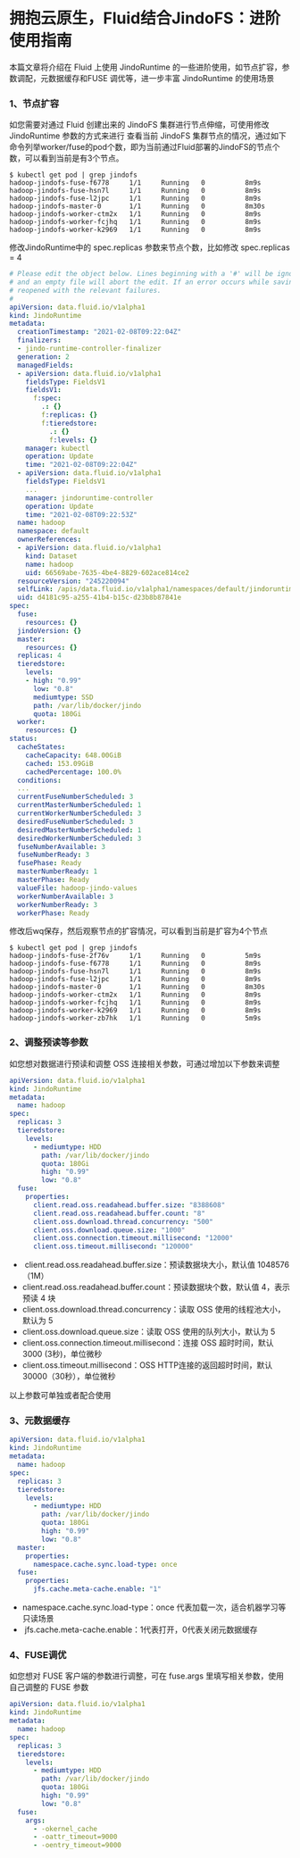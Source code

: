 # 拥抱云原生，Fluid结合JindoFS：进阶使用指南

本篇文章将介绍在 Fluid 上使用 JindoRuntime 的一些进阶使用，如节点扩容，参数调配，元数据缓存和FUSE 调优等，进一步丰富 JindoRuntime 的使用场景
### 1、节点扩容
如您需要对通过 Fluid 创建出来的 JindoFS 集群进行节点伸缩，可使用修改 JindoRuntime 参数的方式来进行
查看当前 JindoFS 集群节点的情况，通过如下命令列举worker/fuse的pod个数，即为当前通过Fluid部署的JindoFS的节点个数，可以看到当前是有3个节点。
```shell
$ kubectl get pod | grep jindofs
hadoop-jindofs-fuse-f6778     1/1     Running   0          8m9s
hadoop-jindofs-fuse-hsn7l     1/1     Running   0          8m9s
hadoop-jindofs-fuse-l2jpc     1/1     Running   0          8m9s
hadoop-jindofs-master-0       1/1     Running   0          8m30s
hadoop-jindofs-worker-ctm2x   1/1     Running   0          8m9s
hadoop-jindofs-worker-fcjhq   1/1     Running   0          8m9s
hadoop-jindofs-worker-k2969   1/1     Running   0          8m9s
```
修改JindoRuntime中的 spec.replicas 参数来节点个数，比如修改 spec.replicas = 4
```yaml
# Please edit the object below. Lines beginning with a '#' will be ignored,
# and an empty file will abort the edit. If an error occurs while saving this file will be
# reopened with the relevant failures.
#
apiVersion: data.fluid.io/v1alpha1
kind: JindoRuntime
metadata:
  creationTimestamp: "2021-02-08T09:22:04Z"
  finalizers:
  - jindo-runtime-controller-finalizer
  generation: 2
  managedFields:
  - apiVersion: data.fluid.io/v1alpha1
    fieldsType: FieldsV1
    fieldsV1:
      f:spec:
        .: {}
        f:replicas: {}
        f:tieredstore:
          .: {}
          f:levels: {}
    manager: kubectl
    operation: Update
    time: "2021-02-08T09:22:04Z"
  - apiVersion: data.fluid.io/v1alpha1
    fieldsType: FieldsV1
    ...
    manager: jindoruntime-controller
    operation: Update
    time: "2021-02-08T09:22:53Z"
  name: hadoop
  namespace: default
  ownerReferences:
  - apiVersion: data.fluid.io/v1alpha1
    kind: Dataset
    name: hadoop
    uid: 66569abe-7635-4be4-8829-602ace814ce2
  resourceVersion: "245220094"
  selfLink: /apis/data.fluid.io/v1alpha1/namespaces/default/jindoruntimes/hadoop
  uid: d4181c95-a255-41b4-b15c-d23b8b87841e    
spec:
  fuse:
    resources: {}
  jindoVersion: {}
  master:
    resources: {}
  replicas: 4
  tieredstore:
    levels:
    - high: "0.99"
      low: "0.8"
      mediumtype: SSD
      path: /var/lib/docker/jindo
      quota: 180Gi
  worker:
    resources: {}
status:
  cacheStates:
    cacheCapacity: 648.00GiB
    cached: 153.09GiB
    cachedPercentage: 100.0%
  conditions:
  ...
  currentFuseNumberScheduled: 3
  currentMasterNumberScheduled: 1
  currentWorkerNumberScheduled: 3
  desiredFuseNumberScheduled: 3
  desiredMasterNumberScheduled: 1
  desiredWorkerNumberScheduled: 3
  fuseNumberAvailable: 3
  fuseNumberReady: 3
  fusePhase: Ready
  masterNumberReady: 1
  masterPhase: Ready
  valueFile: hadoop-jindo-values
  workerNumberAvailable: 3
  workerNumberReady: 3
  workerPhase: Ready
```
修改后wq保存，然后观察节点的扩容情况，可以看到当前是扩容为4个节点
```shell
$ kubectl get pod | grep jindofs
hadoop-jindofs-fuse-2f76v     1/1     Running   0          5m9s
hadoop-jindofs-fuse-f6778     1/1     Running   0          8m9s
hadoop-jindofs-fuse-hsn7l     1/1     Running   0          8m9s
hadoop-jindofs-fuse-l2jpc     1/1     Running   0          8m9s
hadoop-jindofs-master-0       1/1     Running   0          8m30s
hadoop-jindofs-worker-ctm2x   1/1     Running   0          8m9s
hadoop-jindofs-worker-fcjhq   1/1     Running   0          8m9s
hadoop-jindofs-worker-k2969   1/1     Running   0          8m9s
hadoop-jindofs-worker-zb7hk   1/1     Running   0          5m9s
```


### 2、调整预读等参数
如您想对数据进行预读和调整 OSS 连接相关参数，可通过增加以下参数来调整
```yaml
apiVersion: data.fluid.io/v1alpha1
kind: JindoRuntime
metadata:
  name: hadoop
spec:
  replicas: 3
  tieredstore:
    levels:
      - mediumtype: HDD
        path: /var/lib/docker/jindo
        quota: 180Gi
        high: "0.99"
        low: "0.8"
  fuse:
    properties:
      client.read.oss.readahead.buffer.size: "8388608"
      client.read.oss.readahead.buffer.count: "8"
      client.oss.download.thread.concurrency: "500"
      client.oss.download.queue.size: "1000"
      client.oss.connection.timeout.millisecond: "12000"
      client.oss.timeout.millisecond: "120000"
```

-  client.read.oss.readahead.buffer.size：预读数据块大小，默认值 1048576（1M）
- client.read.oss.readahead.buffer.count：预读数据块个数，默认值 4，表示预读 4 块
-  client.oss.download.thread.concurrency：读取 OSS 使用的线程池大小，默认为 5
-  client.oss.download.queue.size：读取 OSS 使用的队列大小，默认为 5
-  client.oss.connection.timeout.millisecond：连接 OSS 超时时间，默认 3000 (3秒)，单位微秒
-  client.oss.timeout.millisecond：OSS HTTP连接的返回超时时间，默认 30000（30秒），单位微秒



以上参数可单独或者配合使用

### 3、元数据缓存


```yaml
apiVersion: data.fluid.io/v1alpha1
kind: JindoRuntime
metadata:
  name: hadoop
spec:
  replicas: 3
  tieredstore:
    levels:
      - mediumtype: HDD
        path: /var/lib/docker/jindo
        quota: 180Gi
        high: "0.99"
        low: "0.8"
  master:
    properties:
      namespace.cache.sync.load-type: once
  fuse:
    properties:
      jfs.cache.meta-cache.enable: "1"
```

-  namespace.cache.sync.load-type：once 代表加载一次，适合机器学习等只读场景
-  jfs.cache.meta-cache.enable：1代表打开，0代表关闭元数据缓存
### 

### 4、FUSE调优
如您想对 FUSE 客户端的参数进行调整，可在 fuse.args 里填写相关参数，使用自己调整的 FUSE 参数
```yaml
apiVersion: data.fluid.io/v1alpha1
kind: JindoRuntime
metadata:
  name: hadoop
spec:
  replicas: 3
  tieredstore:
    levels:
      - mediumtype: HDD
        path: /var/lib/docker/jindo
        quota: 180Gi
        high: "0.99"
        low: "0.8"
  fuse:
    args:
      - -okernel_cache 
      - -oattr_timeout=9000 
      - -oentry_timeout=9000
```



